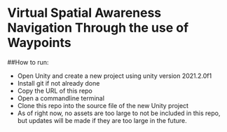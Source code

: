 # Virtual Spatial Awareness Navigation Through the use of Waypoints

##How to run: 

- Open Unity and create a new project using unity version 2021.2.0f1
- Install git if not already done 
- Copy the URL of this repo
- Open a commandline terminal 
- Clone this repo into the source file of the new Unity project
- As of right now, no assets are too large to not be included in this repo, but updates will be made if they are too large in the future. 
